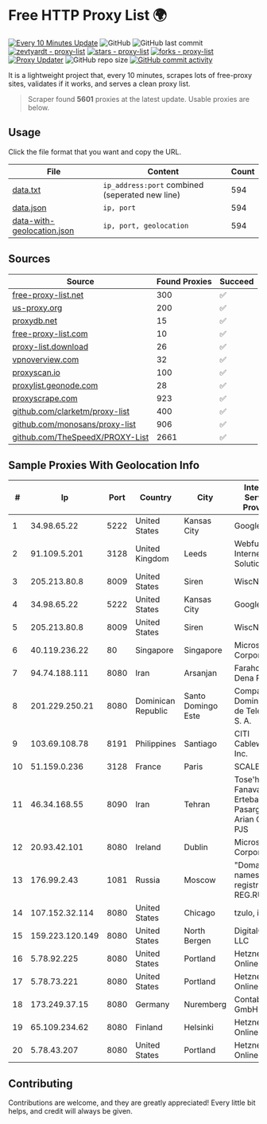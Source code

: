 
# Free HTTP Proxy List 🌍

[![Every 10 Minutes Update](https://github.com/mertguvencli/http-proxy-list/actions/workflows/main.yml/badge.svg?branch=main)](https://github.com/mertguvencli/http-proxy-list/actions/workflows/main.yml)
![GitHub](https://img.shields.io/github/license/mertguvencli/http-proxy-list)
![GitHub last commit](https://img.shields.io/github/last-commit/mertguvencli/http-proxy-list)
[![zevtyardt - proxy-list](https://img.shields.io/static/v1?label=zevtyardt&message=proxy-list&color=blue&logo=github)](https://github.com/zevtyardt/proxy-list "Go to GitHub repo")
[![stars - proxy-list](https://img.shields.io/github/stars/zevtyardt/proxy-list?style=social)](https://github.com/zevtyardt/proxy-list)
[![forks - proxy-list](https://img.shields.io/github/forks/zevtyardt/proxy-list?style=social)](https://github.com/zevtyardt/proxy-list)
[![Proxy Updater](https://github.com/zevtyardt/proxy-list/workflows/Proxy%20Updater/badge.svg)](https://github.com/zevtyardt/proxy-list/actions?query=workflow:"Proxy+Updater")
![GitHub repo size](https://img.shields.io/github/repo-size/zevtyardt/proxy-list)
[![GitHub commit activity](https://img.shields.io/github/commit-activity/m/zevtyardt/proxy-list?logo=commits)](https://github.com/zevtyardt/proxy-list/commits/main)

It is a lightweight project that, every 10 minutes, scrapes lots of free-proxy sites, validates if it works, and serves a clean proxy list.

> Scraper found **5601** proxies at the latest update. Usable proxies are below.

## Usage

Click the file format that you want and copy the URL.

|File|Content|Count|
|----|-------|-----|
|[data.txt](https://raw.githubusercontent.com/mertguvencli/http-proxy-list/main/proxy-list/data.txt)|`ip_address:port` combined (seperated new line)|594|
|[data.json](https://raw.githubusercontent.com/mertguvencli/http-proxy-list/main/proxy-list/data.json)|`ip, port`|594|
|[data-with-geolocation.json](https://raw.githubusercontent.com/mertguvencli/http-proxy-list/main/proxy-list/data-with-geolocation.json)|`ip, port, geolocation`|594|

## Sources

|Source|Found Proxies|Succeed|
|------|-------------|-------|
|[free-proxy-list.net](https://free-proxy-list.net)|300|✅|
|[us-proxy.org](https://www.us-proxy.org)|200|✅|
|[proxydb.net](http://proxydb.net)|15|✅|
|[free-proxy-list.com](https://free-proxy-list.com/?page=&port=&type%5B%5D=http&type%5B%5D=https&up_time=0&search=Search)|10|✅|
|[proxy-list.download](https://www.proxy-list.download/HTTP)|26|✅|
|[vpnoverview.com](https://vpnoverview.com/privacy/anonymous-browsing/free-proxy-servers)|32|✅|
|[proxyscan.io](https://www.proxyscan.io)|100|✅|
|[proxylist.geonode.com](https://proxylist.geonode.com/api/proxy-list?limit=300&page=1&sort_by=lastChecked&sort_type=desc&protocols=http,https)|28|✅|
|[proxyscrape.com](https://api.proxyscrape.com/v2/?request=displayproxies&protocol=http&timeout=10000&country=all&ssl=all&anonymity=all)|923|✅|
|[github.com/clarketm/proxy-list](https://raw.githubusercontent.com/clarketm/proxy-list/master/proxy-list-raw.txt)|400|✅|
|[github.com/monosans/proxy-list](https://raw.githubusercontent.com/monosans/proxy-list/main/proxies/http.txt)|906|✅|
|[github.com/TheSpeedX/PROXY-List](https://raw.githubusercontent.com/TheSpeedX/PROXY-List/master/http.txt)|2661|✅|


## Sample Proxies With Geolocation Info

|#|Ip|Port|Country|City|Internet Service Provider|
|-|--|----|-------|----|-------------------------|
|1|34.98.65.22|5222|United States|Kansas City|Google LLC|
|2|91.109.5.201|3128|United Kingdom|Leeds|Webfusion Internet Solutions|
|3|205.213.80.8|8009|United States|Siren|WiscNet|
|4|34.98.65.22|5222|United States|Kansas City|Google LLC|
|5|205.213.80.8|8009|United States|Siren|WiscNet|
|6|40.119.236.22|80|Singapore|Singapore|Microsoft Corporation|
|7|94.74.188.111|8080|Iran|Arsanjan|Farahoosh Dena PLC|
|8|201.229.250.21|8080|Dominican Republic|Santo Domingo Este|Compañía Dominicana de Teléfonos S. A.|
|9|103.69.108.78|8191|Philippines|Santiago|CITI Cableworld Inc.|
|10|51.159.0.236|3128|France|Paris|SCALEWAY|
|11|46.34.168.55|8090|Iran|Tehran|Tose'h Fanavari Ertebabat Pasargad Arian Co. PJS|
|12|20.93.42.101|8080|Ireland|Dublin|Microsoft Corporation|
|13|176.99.2.43|1081|Russia|Moscow|"Domain names registrar REG.RU", Ltd|
|14|107.152.32.114|8080|United States|Chicago|tzulo, inc.|
|15|159.223.120.149|8080|United States|North Bergen|DigitalOcean, LLC|
|16|5.78.92.225|8080|United States|Portland|Hetzner Online GmbH|
|17|5.78.73.221|8080|United States|Portland|Hetzner Online GmbH|
|18|173.249.37.15|8080|Germany|Nuremberg|Contabo GmbH|
|19|65.109.234.62|8080|Finland|Helsinki|Hetzner Online GmbH|
|20|5.78.43.207|8080|United States|Portland|Hetzner Online GmbH|



## Contributing

Contributions are welcome, and they are greatly appreciated! Every
little bit helps, and credit will always be given.

